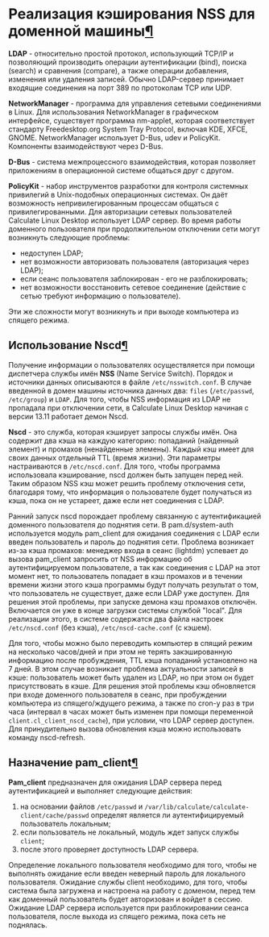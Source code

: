 # Реализация кэширования NSS для доменной машины[¶](#Реализация-кэширования-NSS-для-доменной-машины)

**LDAP** - относительно простой протокол, использующий TCP/IP и позволяющий производить операции аутентификации (bind), поиска (search) и сравнения (compare), а также операции добавления, изменения или удаления записей. Обычно LDAP-сервер принимает входящие соединения на порт 389 по протоколам TCP или UDP.

**NetworkManager** - программа для управления сетевыми соединениями в Linux. Для использования NetworkManager в графическом интерфейсе, существует программа nm-applet, которая соответствует стандарту Freedesktop.org System Tray Protocol, включая KDE, XFCE, GNOME. NetworkManager использует D-Bus, udev и PolicyKit. Компоненты взаимодействуют через D-Bus.

**D-Bus** - система межпроцессного взаимодействия, которая позволяет приложениям в операционной системе общаться друг с другом.

**PolicyKit** - набор инструментов разработки для контроля системных привилегий в Unix-подобных операционных системах. Он даёт возможность непривилегированным процессам общаться с привилегированными.
Для авторизации сетевых пользователей Calculate Linux Desktop использует LDAP сервер. Во время работы доменного пользователя при продолжительном отключении сети могут возникнуть следующие проблемы:

* недоступен LDAP;
* нет возможности авторизовать пользователя (авторизация через LDAP);
* если сеанс пользователя заблокирован - его не разблокировать;
* нет возможности восстановить сетевое соединение (действие с сетью требуют информацию о пользователе).

Эти же сложности могут возникнуть и при выходе компьютера из спящего режима.

## Использование Nscd[¶](#Использование-Nscd)

Получение информации о пользователях осуществляется при помощи диспетчера службы имён **NSS** (Name Service Switch). Порядок и источники данных описываются в файле `/etc/nsswitch.conf`. В случае введенной в домен машины источника данных два: `files` (`/etc/passwd`, `/etc/group`) и `LDAP`. Для того, чтобы NSS информация из LDAP не пропадала при отключении сети, в Calculate Linux Desktop начиная с версии 13.11 работает демон Nscd.

**Nscd** - это служба, которая кэширует запросы службы имён. Она содержит два кэша на каждую категорию: попаданий (найденный элемент) и промахов (ненайденные элемены). Каждый кэш имеет для своих данных отдельный TTL (время жизни). Эти параметры настраиваются в `/etc/nscd.conf`. Для того, чтобы программа использовала кэширование, nscd должен быть запущен перед ней. Таким образом NSS кэш может решить проблему отключения сети, благодаря тому, что информация о пользователе будет получаться из кэша, пока он не устареет, даже если нет соединения с LDAP.

Ранний запуск nscd порождает проблему связанную с аутентификацией доменного пользователя до поднятия сети. В pam.d/system-auth используется модуль pam\_client для ожидания соединения с LDAP если введен пользователь и пароль до поднятия сети. Проблема возникает из-за кэша промахов: менеджер входа в сеанс (lightdm) успевает до вызова pam\_client запросить от NSS информацию об аутентифицируемом пользователе, а так как соединения с LDAP на этот момент нет, то пользователь попадает в кэш промахов и в течении времени жизни этого кэша программы будут получать результат о том, что пользователь не существует, даже если LDAP уже доступен. Для решения этой проблемы, при запуске демона кэш промахов отключён. Включается он уже в конце загрузки системы службой "local". Для реализации этого, в системе содержатся два файла настроек `/etc/nscd.conf` (без кэша), `/etc/nscd-cache.conf` (с кэшем).

Для того, чтобы можно было переводить компьютер в спящий режим на несколько часов/дней и при этом не терять закэшированную информацию после пробуждения, TTL кэша попаданий установлено на 7 дней. В этом случае возникает проблема актуальности записей в кэше: пользователь может быть удален из LDAP, но при этом он будет присутствовать в кэше. Для решения этой проблемы кэш обновляется при входе доменного пользователя в сеанс, при пробуждении компьютера из спящего/ждущего режима, а также по cron-у раз в три часа (интервал в часах может быть изменен при помощи переменной `client.cl_client_nscd_cache`), при условии, что LDAP сервер доступен. Для принудительно вызова обновления кэша можно использовать команду nscd-refresh.

## Назначение pam\_client[¶](#Назначение-pam_client)
**Pam\_client** предназначен для ожидания LDAP сервера перед аутентификацией и выполняет следующие действия:

1. на основании файлов `/etc/passwd` и `/var/lib/calculate/calculate-client/cache/passwd` определят является ли аутентифицируемый пользователь локальным;
2. если пользователь не локальный, модуль ждет запуск службы `client`;
3. после этого проверяет доступность LDAP сервера.

Определение локального пользователя необходимо для того, чтобы не выполнять ожидание если введен неверный пароль для локального пользователя. Ожидание службы client необходимо, для того, чтобы система была загружена и настроена на работу с доменом, перед тем как доменный пользователь будет авторизован и войдет в сессию. Ожидание LDAP сервера используется при разблокировании сеанса пользователя, после выхода из спящего режима, пока сеть не поднялась.